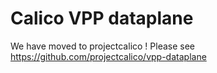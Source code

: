 # Calico VPP dataplane

We have moved to projectcalico ! Please see https://github.com/projectcalico/vpp-dataplane

